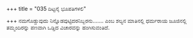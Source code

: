 +++
title = "035 ದಿಟ್ಟನೈ ಭೂಪತಿಗಳಲಿ"

+++
ನಮಗೊಡ್ಡುವುದು ನಿನ್ನೊಡವುಟ್ಟಿದರನಿಬ್ಬರನು……. ಎಂಬ ಶಲ್ಯನ ಮಾತಿನಲ್ಲಿ ಧರ್ಮರಾಯ ಜೂಜಿನಲ್ಲಿ ತಮ್ಮಂದಿರನ್ನು ಪಣವಾಗಿ ಒಡ್ಡಿದ ವಿಚಾರವನ್ನು ಹಂಗಿಸುವಂತಿದೆ.